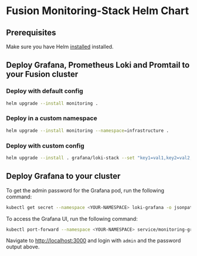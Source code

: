 # Fusion Monitoring-Stack Helm Chart

## Prerequisites

Make sure you have Helm [installed](https://helm.sh/docs/using_helm/#installing-helm) installed.

## Deploy Grafana, Prometheus Loki and Promtail to your Fusion cluster

### Deploy with default config

```bash
helm upgrade --install monitoring .
```

### Deploy in a custom namespace

```bash
helm upgrade --install monitoring --namespace=infrastructure .
```

### Deploy with custom config

```bash
helm upgrade --install . grafana/loki-stack --set "key1=val1,key2=val2,..."
```

## Deploy Grafana to your cluster

To get the admin password for the Grafana pod, run the following command:

```bash
kubectl get secret --namespace <YOUR-NAMESPACE> loki-grafana -o jsonpath="{.data.admin-password}" | base64 --decode ; echo
```

To access the Grafana UI, run the following command:

```bash
kubectl port-forward --namespace <YOUR-NAMESPACE> service/monitoring-grafana 3000:80
```

Navigate to <http://localhost:3000> and login with `admin` and the password output above.
